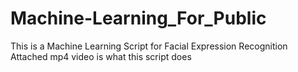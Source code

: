 # Machine-Learning_For_Public

This is a Machine Learning Script for Facial Expression Recognition
Attached mp4 video is what this script does
